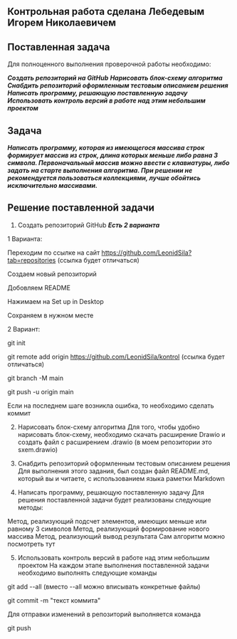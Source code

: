 ## Контрольная работа сделана Лебедевым Игорем Николаевичем

## Поставленная задача

Для полноценного выполнения проверочной работы необходимо:

***Создать репозиторий на GitHub***
***Нарисовать блок-схему алгоритма***
***Снабдить репозиторий оформленным тестовым описанием решения***
***Написать программу, решающую поставленную задачу***
***Использовать контроль версий в работе над этим небольшим проектом***

## Задача

***Написать программу, которая из имеющегося массива строк формирует массив из строк, длина которых меньше либо равна 3 символа. Первоначальный массив можно ввести с клавиатуры, либо задать на старте выполнения алгоритма. При решении не рекомендуется пользоваться коллекциями, лучше обойтись исключительно массивами.***

## Решение поставленной задачи
1. Создать репозиторий GitHub
***Есть 2 варианта***

1 Варианта:

Переходим по ссылке на сайт https://github.com/LeonidSila?tab=repositories (ссылка будет отличаться)

Создаем новый репозиторий

Добовляем README

Нажимаем на Set up in Desktop

Сохраняем в нужном месте

2 Вариант:

git init

git remote add origin https://github.com/LeonidSila/kontrol (ссылка будет отличаться)

git branch -M main

git push -u origin main

Если на последнем шаге возникла ошибка, то необходимо сделать коммит

2. Нарисовать блок-схему алгоритма
Для того, чтобы удобно нарисовать блок-схему, необходимо скачать расширение Drawio и создать файл с расширением .drawio (в моем репозитории это sxem.drawio)

3. Снабдить репозиторий оформленным тестовым описанием решения
Для выполнения этого задания, был создан файл README.md, который вы и читаете, с использованием языка раметки Markdown

4. Написать программу, решающую поставленную задачу
Для решения поставленной задачи будет реализованы следующие методы:

Метод, реализующий подсчет элементов, имеющих меньше или равному 3 символов
Метод, реализующий формирование нового массива
Метод, реализующий вывод результата
Сам алгоритм можно посмотреть тут

5. Использовать контроль версий в работе над этим небольшим проектом
На каждом этапе выполнения поставленной задачи необходимо выполнять следующие команды

git add --all (вместо --all можно вписывать конкретные файлы)

git commit -m "текст коммита"

Для отправки изменений в репозиторий выполняется команда

git push